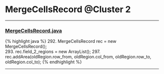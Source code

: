 # MergeCellsRecord @Cluster 2

***

### [MergeCellsRecord.java](https://searchcode.com/codesearch/view/15642442/)
{% highlight java %}
292. MergeCellsRecord rec = new MergeCellsRecord();        
293. rec.field_2_regions = new ArrayList();
297.    rec.addArea(oldRegion.row_from, oldRegion.col_from, oldRegion.row_to, oldRegion.col_to);
{% endhighlight %}

***

